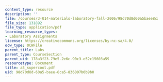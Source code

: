 ```yaml
---
content_type: resource
description: ''
file: /courses/3-014-materials-laboratory-fall-2006/98d70d8d60a5baee8ca5836897b0b9b0_a3_supercool.pdf
file_size: 131892
file_type: application/pdf
learning_resource_types:
- Laboratory Assignments
license: https://creativecommons.org/licenses/by-nc-sa/4.0/
ocw_type: OCWFile
parent_title: Labs
parent_type: CourseSection
parent_uid: 178a3f23-79e5-2e6c-90c3-e52c15603a59
resourcetype: Document
title: a3_supercool.pdf
uid: 98d70d8d-60a5-baee-8ca5-836897b0b9b0
---
```

